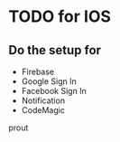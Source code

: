 # TODO for IOS

## Do the setup for

- Firebase
- Google Sign In
- Facebook Sign In
- Notification
- CodeMagic

prout